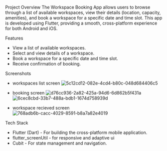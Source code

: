 Project Overview
The Workspace Booking App allows users to browse through a list of available workspaces, view their details (location, capacity, amenities), and book a workspace for a specific date and time slot. This app is developed using Flutter, providing a smooth, cross-platform experience for both Android and iOS.

Features
- View a list of available workspaces.
- Select and view details of a workspace.
- Book a workspace for a specific date and time slot.
- Receive confirmation of booking.

Screenshots
- workspaces list screen
![5c12cd12-082e-4cd4-b80c-048d684406c5](https://github.com/user-attachments/assets/e8ff8f99-3470-4c4d-9c9b-c2afdc513ab5)

- booking screen
![d76cc936-2a82-425a-94d6-6d862b5f431a](https://github.com/user-attachments/assets/46bb2f84-0370-4e8c-86fe-b8d89677607f)
![6cec8cbd-33b7-488a-bdb1-1674d758939d](https://github.com/user-attachments/assets/ec3f0b88-bc51-4eb3-9368-16023dcd00d0)


- workspace recieved screen 
![768adb6b-cacc-4029-8591-b8a7a82e4019](https://github.com/user-attachments/assets/29e0a226-d27e-47b9-9a6f-7825d9ebc933)

Tech Stack
- Flutter (Dart) - For building the cross-platform mobile application.
- flutter_screenUtil - for responsive and adaptive ui
- Cubit - For state management and navigation.
